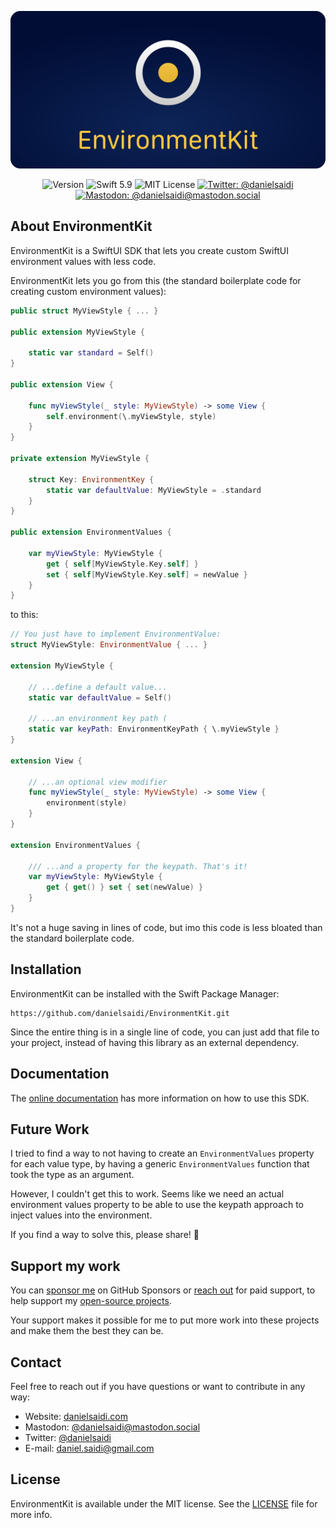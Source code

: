 <p align="center">
    <img src ="Resources/Logo_Rounded.png" alt="EnvironmentKit Logo" title="EnvironmentKit" />
</p>

<p align="center">
    <img src="https://img.shields.io/github/v/release/danielsaidi/EnvironmentKit?color=%2300550&sort=semver" alt="Version" title="Version" />
    <img src="https://img.shields.io/badge/swift-5.9-orange.svg" alt="Swift 5.9" title="Swift 5.9" />
    <img src="https://img.shields.io/github/license/danielsaidi/EnvironmentKit" alt="MIT License" title="MIT License" />
    <a href="https://twitter.com/danielsaidi"><img src="https://img.shields.io/twitter/url?label=Twitter&style=social&url=https%3A%2F%2Ftwitter.com%2Fdanielsaidi" alt="Twitter: @danielsaidi" title="Twitter: @danielsaidi" /></a>
    <a href="https://mastodon.social/@danielsaidi"><img src="https://img.shields.io/mastodon/follow/000253346?label=mastodon&style=social" alt="Mastodon: @danielsaidi@mastodon.social" title="Mastodon: @danielsaidi@mastodon.social" /></a>
</p>



## About EnvironmentKit

EnvironmentKit is a SwiftUI SDK that lets you create custom SwiftUI environment values with less code.

EnvironmentKit lets you go from this (the standard boilerplate code for creating custom environment values):

```swift
public struct MyViewStyle { ... }

public extension MyViewStyle {
    
    static var standard = Self()
}

public extension View {

    func myViewStyle(_ style: MyViewStyle) -> some View {
        self.environment(\.myViewStyle, style)
    }
}

private extension MyViewStyle {

    struct Key: EnvironmentKey {
        static var defaultValue: MyViewStyle = .standard
    }
}

public extension EnvironmentValues {

    var myViewStyle: MyViewStyle {
        get { self[MyViewStyle.Key.self] }
        set { self[MyViewStyle.Key.self] = newValue }
    }
}
```

to this:

```swift
// You just have to implement EnvironmentValue:
struct MyViewStyle: EnvironmentValue { ... }

extension MyViewStyle {
    
    // ...define a default value...
    static var defaultValue = Self()
    
    // ...an environment key path (
    static var keyPath: EnvironmentKeyPath { \.myViewStyle }
}

extension View {

    // ...an optional view modifier
    func myViewStyle(_ style: MyViewStyle) -> some View {
        environment(style)
    }
}

extension EnvironmentValues {

    /// ...and a property for the keypath. That's it!
    var myViewStyle: MyViewStyle {
        get { get() } set { set(newValue) }
    }
}
```

It's not a huge saving in lines of code, but imo this code is less bloated than the standard boilerplate code.


## Installation

EnvironmentKit can be installed with the Swift Package Manager:

```
https://github.com/danielsaidi/EnvironmentKit.git
```

Since the entire thing is in a single line of code, you can just add that file to your project, instead of having this library as an external dependency.



## Documentation

The [online documentation][Documentation] has more information on how to use this SDK.



## Future Work

I tried to find a way to not having to create an `EnvironmentValues` property for each value type, by having a generic `EnvironmentValues` function that took the type as an argument.

However, I couldn't get this to work. Seems like we need an actual environment values property to be able to use the keypath approach to inject values into the environment.

If you find a way to solve this, please share! 🙏



## Support my work

You can [sponsor me][Sponsors] on GitHub Sponsors or [reach out][Email] for paid support, to help support my [open-source projects][OpenSource].

Your support makes it possible for me to put more work into these projects and make them the best they can be.



## Contact

Feel free to reach out if you have questions or want to contribute in any way:

* Website: [danielsaidi.com][Website]
* Mastodon: [@danielsaidi@mastodon.social][Mastodon]
* Twitter: [@danielsaidi][Twitter]
* E-mail: [daniel.saidi@gmail.com][Email]



## License

EnvironmentKit is available under the MIT license. See the [LICENSE][License] file for more info.



[Email]: mailto:daniel.saidi@gmail.com

[Website]: https://danielsaidi.com
[GitHub]: https://github.com/danielsaidi
[Twitter]: https://twitter.com/danielsaidi
[Mastodon]: https://mastodon.social/@danielsaidi
[OpenSource]: https://danielsaidi.com/opensource
[Sponsors]: https://github.com/sponsors/danielsaidi

[Documentation]: https://danielsaidi.github.io/EnvironmentKit
[Getting-Started]: https://danielsaidi.github.io/EnvironmentKit/documentation/environmentkit/getting-started

[License]: https://github.com/danielsaidi/EnvironmentKit/blob/master/LICENSE
